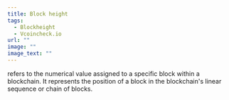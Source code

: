```yaml
---
title: Block height
tags:
  - Blockheight
  - Vcoincheck.io
url: ""
image: ""
image_text: ""
---
```


refers to the numerical value assigned to a specific block within a blockchain. It represents the position of a block in the blockchain's linear sequence or chain of blocks.
